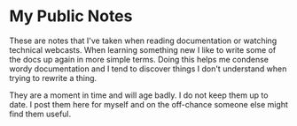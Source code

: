 # My Public Notes

These are notes that I've taken when reading documentation or watching technical webcasts. When learning something new I like to write some of the docs up again in more simple terms. Doing this helps me condense wordy documentation and I tend to discover things I don't understand when trying to rewrite a thing.

They are a moment in time and will age badly. I do not keep them up to date. I post them here for myself and on the off-chance someone else might find them useful.
